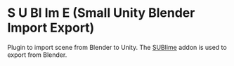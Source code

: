 # **S** **U** **Bl** **Im** **E** (Small Unity Blender Import Export)
Plugin to import scene from Blender to Unity.
The [SUBlime](https://github.com/small-studio/SUBlimeBlenderAddon) addon is used to export from Blender.
